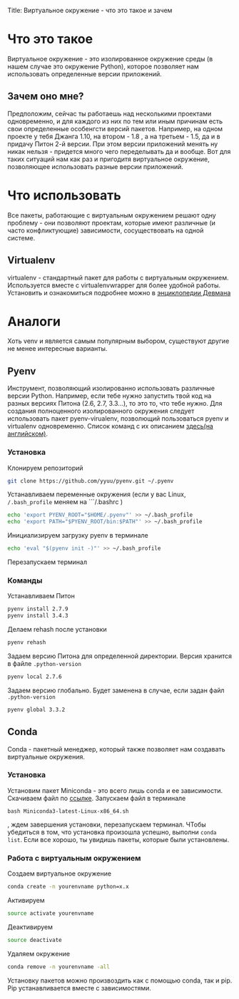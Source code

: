 Title:   Виртуальное окружение - что это такое и зачем

# Что это такое

Виртуальное окружение - это изолированное окружение среды (в нашем случае это окружение Python), которое позволяет нам использовать определенные версии приложений.
## Зачем оно мне?
Предположим, сейчас ты работаешь над несколькими проектами одновременно, и для каждого из них по тем или иным причинам есть свои определенные особенгсти версий пакетов. Например, на одном проекте у тебя Джанга 1.10, на втором - 1.8 , а на третьем - 1.5, да и в придачу Питон 2-й версии. При этом версии приложений менять ну никак нельзя - придется много чего переделывать да и вообще. Вот для таких ситуаций нам как раз и пригодитя виртуальное окружение, позволяющее использовать разные версии приложений.

# Что использовать
Все пакеты, работающие с виртуальным окружением решают одну проблему - они позволяют проектам, которые имеют различные (и часто конфликтующие) зависимости, сосуществовать на одной системе.
## Virtualenv
virtualenv - стандартный пакет для работы с виртуальным окружением. Используется вместе с virtualenvwrapper для более удобной работы. Установить и ознакомиться подробнее можно в [энциклопедии Девмана](https://devman.org/encyclopedia/pip/pip_virtualenv/)
# Аналоги
Хоть venv и является самым популярным выбором, существуют другие не менее интересные варианты.
## Pyenv
Инструмент, позволяющий изолированно использовать различные версии Python. Например, если тебе нужно запустить твой код на разных версиях Питона (2.6, 2.7, 3.3...), то это то, что тебе нужно. Для создания полноценного изолированного окружения следует использовать пакет pyenv-virualenv, позволющий пользоваться pyenv и virtualenv одновременно. Список команд с их описанием [здесь(на английском)](https://github.com/pyenv/pyenv/blob/master/COMMANDS.md).
### Установка
Клонируем репозиторий
```sh
git clone https://github.com/yyuu/pyenv.git ~/.pyenv
```
Устанавливаем переменные окружения (если у вас Linux, ```/.bash_profile``` меняем на ```/.bashrc )
```sh
echo 'export PYENV_ROOT="$HOME/.pyenv"' >> ~/.bash_profile
echo 'export PATH="$PYENV_ROOT/bin:$PATH"' >> ~/.bash_profile
```

Инициализируем загрузку pyenv в терминале
```sh
echo 'eval "$(pyenv init -)"' >> ~/.bash_profile
```
Перезапускаем терминал
### Команды
Устанавливаем Питон
```sh
pyenv install 2.7.9
pyenv install 3.4.3
```
Делаем rehash после установки
```sh
pyenv rehash
```
Задаем версию Питона для определенной директории. Версия хранится в файле ```.python-version```
```sh
pyenv local 2.7.6
```
Задаем версию глобально. Будет заменена в случае, если задан файл ```.python-version```
```sh
pyenv global 3.3.2
```
## Conda
Conda - пакетный менеджер, который также позволяет нам создавать виртуальные окружения.
### Установка
Установим пакет Miniconda - это всего лишь conda и ее зависимости. Скачиваем файл по [ссылке](https://conda.io/miniconda.html). Запускаем файл в терминале
```
bash Miniconda3-latest-Linux-x86_64.sh
```
, ждем завершения установки, перезапускаем терминал. ЧТобы убедиться в том, что установка произошла успешно, выполни ```conda list```. Если все хорошо, ты увидишь пакеты, которые были установлены.
### Работа с виртуальным окружением
Создаем виртуальное окружение
```sh
conda create -n yourenvname python=x.x
```
Активируем
```sh
source activate yourenvname
```
Деактивируем
```sh
source deactivate
```
Удаляем окружение
```sh
conda remove -n yourenvname -all
```
Установку пакетов можно произвоздить как с помощью conda, так и pip. Pip устанавливается вместе с зависимостями.
